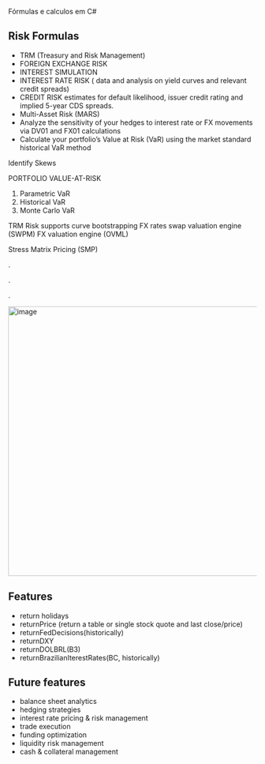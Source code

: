 Fórmulas e calculos em C#



## Risk Formulas
- TRM (Treasury and Risk Management)
- FOREIGN EXCHANGE RISK
- INTEREST SIMULATION
- INTEREST RATE RISK ( data and analysis on yield curves and relevant credit spreads)
- CREDIT RISK estimates for default likelihood, issuer credit rating and implied 5-year CDS spreads.
- Multi-Asset Risk (MARS)
- Analyze the sensitivity of your hedges to interest rate or FX movements via DV01 and FX01 calculations
- Calculate your portfolio’s Value at Risk (VaR) using the market standard historical VaR method


Identify Skews


PORTFOLIO VALUE-AT-RISK

 1. Parametric VaR
 2. Historical VaR
 3. Monte Carlo VaR


TRM Risk supports
curve bootstrapping
FX rates
swap valuation engine (SWPM)
FX valuation engine (OVML)


Stress Matrix Pricing (SMP)


.

.

.

<img width="546" alt="image" src="https://github.com/user-attachments/assets/58675964-239d-4011-a35e-e2e4146a2bfe">



## Features
- return holidays
- returnPrice (return a table or single stock quote and last close/price)
- returnFedDecisions(historically)
- returnDXY
- returnDOLBRL(B3)
- returnBrazilianIterestRates(BC, historically)


## Future features
- balance sheet analytics
- hedging strategies
- interest rate pricing & risk management
- trade execution
- funding optimization
- liquidity risk management
- cash & collateral management
